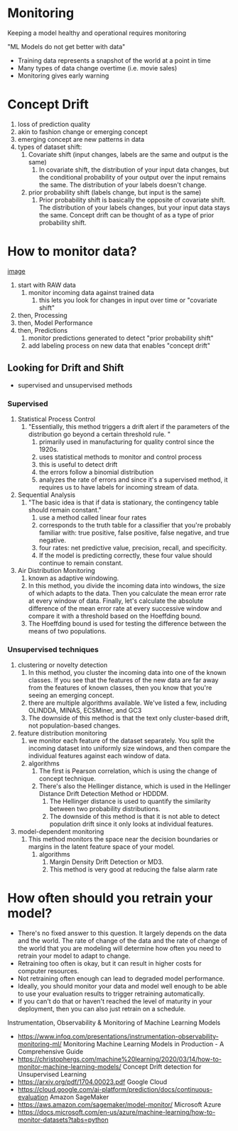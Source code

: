 # Monitoring

Keeping a model healthy and operational requires monitoring

"ML Models do not get better with data"

- Training data represents a snapshot of the world at a point in time
- Many types of data change overtime (i.e. movie sales)
- Monitoring gives early warning

# Concept Drift
1. loss of prediction quality
2. akin to fashion change or emerging concept
3. emerging concept are new patterns in data
4. types of dataset shift:
   1. Covariate shift (input changes, labels are the same and output is the same)
      1. In covariate shift, the distribution of your input data changes, but the conditional probability of your output over the input remains the same. The distribution of your labels doesn't change. 
   2. prior probability shift (labels change, but input is the same)
      1. Prior probability shift is basically the opposite of covariate shift. The distribution of your labels changes, but your input data stays the same. Concept drift can be thought of as a type of prior probability shift. 

# How to monitor data?
[image](./cont-monitoring-model.png)
1. start with RAW data
   1. monitor incoming data against trained data
      1. this lets you look for changes in input over time or "covariate shift"
2. then, Processing
3. then, Model Performance
4. then, Predictions
   1. monitor predictions generated to detect "prior probability shift"
   2. add labeling process on new data that enables "concept drift"

## Looking for Drift and Shift
- supervised and unsupervised methods

### Supervised
1. Statistical Process Control
   1. "Essentially, this method triggers a drift alert if the parameters of the distribution go beyond a certain threshold rule. "
      1. primarily used in manufacturing for quality control since the 1920s.
      2. uses statistical methods to monitor and control process
      3. this is useful to detect drift
      4. the errors follow a binomial distribution
      5. analyzes the rate of errors and since it's a supervised method, it requires us to have labels for incoming stream of data.
2. Sequential Analysis
   1. "The basic idea is that if data is stationary, the contingency table should remain constant."
      1. use a method called linear four rates
      2. corresponds to the truth table for a classifier that you're probably familiar with: true positive, false positive, false negative, and true negative.
      3. four rates: net predictive value, precision, recall, and specificity.
      4. If the model is predicting correctly, these four value should continue to remain constant.
3. Air Distribution Monitoring
   1. known as adaptive windowing.
   2. In this method, you divide the incoming data into windows, the size of which adapts to the data. Then you calculate the mean error rate at every window of data. Finally, let's calculate the absolute difference of the mean error rate at every successive window and compare it with a threshold based on the Hoeffding bound. 
   3. The Hoeffding bound is used for testing the difference between the means of two populations. 

### Unsupervised techniques
1. clustering or novelty detection
   1. In this method, you cluster the incoming data into one of the known classes. If you see that the features of the new data are far away from the features of known classes, then you know that you're seeing an emerging concept.
   2. there are multiple algorithms available. We've listed a few, including OLINDDA, MINAS, ECSMiner, and GC3
   3. The downside of this method is that the text only cluster-based drift, not population-based changes.
2. feature distribution monitoring
   1. we monitor each feature of the dataset separately. You split the incoming dataset into uniformly size windows, and then compare the individual features against each window of data.
   2. algorithms
      1. The first is Pearson correlation, which is using the change of concept technique. 
      2. There's also the Hellinger distance, which is used in the Hellinger Distance Drift Detection Method or HDDDM.
         1. The Hellinger distance is used to quantify the similarity between two probability distributions. 
         2. The downside of this method is that it is not able to detect population drift since it only looks at individual features.
3. model-dependent monitoring
   1. This method monitors the space near the decision boundaries or margins in the latent feature space of your model.
      1. algorithms
         1. Margin Density Drift Detection or MD3.
         2. This method is very good at reducing the false alarm rate

# How often should you retrain your model? 
- There's no fixed answer to this question. It largely depends on the data and the world. The rate of change of the data and the rate of change of the world that you are modeling will determine how often you need to retrain your model to adapt to change.
- Retraining too often is okay, but it can result in higher costs for computer resources. 
- Not retraining often enough can lead to degraded model performance. 
- Ideally, you should monitor your data and model well enough to be able to use your evaluation results to trigger retraining automatically. 
- If you can't do that or haven't reached the level of maturity in your deployment, then you can also just retrain on a schedule.


Instrumentation, Observability & Monitoring of Machine Learning Models
- https://www.infoq.com/presentations/instrumentation-observability-monitoring-ml/
Monitoring Machine Learning Models in Production - A Comprehensive Guide
- https://christophergs.com/machine%20learning/2020/03/14/how-to-monitor-machine-learning-models/
Concept Drift detection for Unsupervised Learning
- https://arxiv.org/pdf/1704.00023.pdf
Google Cloud
- https://cloud.google.com/ai-platform/prediction/docs/continuous-evaluation
Amazon SageMaker
- https://aws.amazon.com/sagemaker/model-monitor/
Microsoft Azure
- https://docs.microsoft.com/en-us/azure/machine-learning/how-to-monitor-datasets?tabs=python